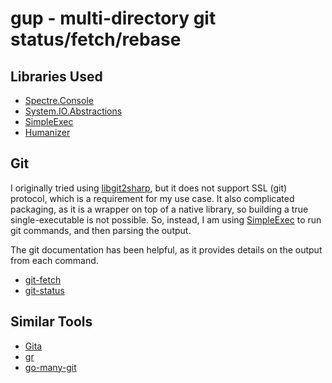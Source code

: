 # gup - multi-directory git status/fetch/rebase

## Libraries Used

* [Spectre.Console](https://github.com/spectreconsole/spectre.console)
* [System.IO.Abstractions](https://github.com/TestableIO/System.IO.Abstractions)
* [SimpleExec](https://github.com/adamralph/simple-exec)
* [Humanizer](https://github.com/Humanizr/Humanizer)


## Git

I originally tried using [libgit2sharp](https://github.com/libgit2/libgit2sharp), but it does not support SSL (git)
protocol, which is a requirement for my use case. It also complicated packaging, as it is a wrapper on top of a
native library, so building a true single-executable is not possible.  So, instead, I am using
[SimpleExec](https://github.com/adamralph/simple-exec) to run git commands, and then parsing the output.

The git documentation has been helpful, as it provides details on the output from each command.

* [git-fetch](https://git-scm.com/docs/git-fetch)
* [git-status](https://git-scm.com/docs/git-status)


## Similar Tools

* [Gita](https://github.com/nosarthur/gita)
* [gr](https://github.com/mixu/gr)
* [go-many-git](https://github.com/abrochard/go-many-git)

